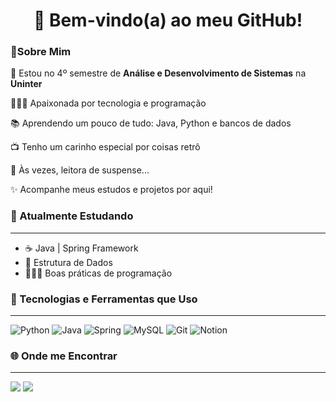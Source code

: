 <h1 align="center">👾 Bem-vindo(a) ao meu GitHub!</h1> 

### 🎇Sobre Mim 

📕 Estou no 4º semestre de **Análise e Desenvolvimento de Sistemas** na **Uninter**

👩🏽‍💻 Apaixonada por tecnologia e programação

📚 Aprendendo um pouco de tudo: Java, Python e bancos de dados

📺 Tenho um carinho especial por coisas retrô

📖 Às vezes, leitora de suspense...

✨ Acompanhe meus estudos e projetos por aqui!

### 🌱 Atualmente Estudando
---
- ☕ Java | Spring Framework
- 🎲 Estrutura de Dados
- 👩🏽‍💻 Boas práticas de programação

### 🔮 Tecnologias e Ferramentas que Uso
---
![Python](https://img.shields.io/badge/python-3670A0?style=for-the-badge&logo=python&logoColor=ffdd54)
![Java](https://img.shields.io/badge/java-%23ED8B00.svg?style=for-the-badge&logo=openjdk&logoColor=white)
![Spring](https://img.shields.io/badge/spring-%236DB33F.svg?style=for-the-badge&logo=spring&logoColor=white)
![MySQL](https://img.shields.io/badge/mysql-4479A1.svg?style=for-the-badge&logo=mysql&logoColor=white)
![Git](https://img.shields.io/badge/git-%23F05033.svg?style=for-the-badge&logo=git&logoColor=white)
![Notion](https://img.shields.io/badge/Notion-%23000000.svg?style=for-the-badge&logo=notion&logoColor=white)

### 🌐 Onde me Encontrar
---
[![](https://img.shields.io/badge/linkedin-blue)](https://www.linkedin.com/in/mehlsampaio)
[![](https://img.shields.io/badge/instagram-ff69b4)](https://www.instagram.com/mehlsampaio/)


